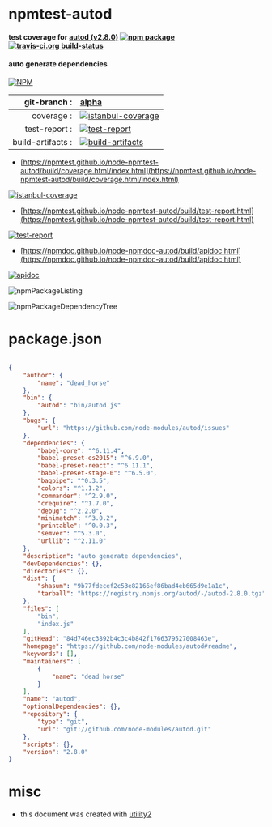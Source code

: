 # npmtest-autod

#### test coverage for  [autod (v2.8.0)](https://github.com/node-modules/autod#readme)  [![npm package](https://img.shields.io/npm/v/npmtest-autod.svg?style=flat-square)](https://www.npmjs.org/package/npmtest-autod) [![travis-ci.org build-status](https://api.travis-ci.org/npmtest/node-npmtest-autod.svg)](https://travis-ci.org/npmtest/node-npmtest-autod)

#### auto generate dependencies

[![NPM](https://nodei.co/npm/autod.png?downloads=true&downloadRank=true&stars=true)](https://www.npmjs.com/package/autod)

| git-branch : | [alpha](https://github.com/npmtest/node-npmtest-autod/tree/alpha)|
|--:|:--|
| coverage : | [![istanbul-coverage](https://npmtest.github.io/node-npmtest-autod/build/coverage.badge.svg)](https://npmtest.github.io/node-npmtest-autod/build/coverage.html/index.html)|
| test-report : | [![test-report](https://npmtest.github.io/node-npmtest-autod/build/test-report.badge.svg)](https://npmtest.github.io/node-npmtest-autod/build/test-report.html)|
| build-artifacts : | [![build-artifacts](https://npmtest.github.io/node-npmtest-autod/glyphicons_144_folder_open.png)](https://github.com/npmtest/node-npmtest-autod/tree/gh-pages/build)|

- [https://npmtest.github.io/node-npmtest-autod/build/coverage.html/index.html](https://npmtest.github.io/node-npmtest-autod/build/coverage.html/index.html)

[![istanbul-coverage](https://npmtest.github.io/node-npmtest-autod/build/screenCapture.buildCi.browser.%252Ftmp%252Fbuild%252Fcoverage.lib.html.png)](https://npmtest.github.io/node-npmtest-autod/build/coverage.html/index.html)

- [https://npmtest.github.io/node-npmtest-autod/build/test-report.html](https://npmtest.github.io/node-npmtest-autod/build/test-report.html)

[![test-report](https://npmtest.github.io/node-npmtest-autod/build/screenCapture.buildCi.browser.%252Ftmp%252Fbuild%252Ftest-report.html.png)](https://npmtest.github.io/node-npmtest-autod/build/test-report.html)

- [https://npmdoc.github.io/node-npmdoc-autod/build/apidoc.html](https://npmdoc.github.io/node-npmdoc-autod/build/apidoc.html)

[![apidoc](https://npmdoc.github.io/node-npmdoc-autod/build/screenCapture.buildCi.browser.%252Ftmp%252Fbuild%252Fapidoc.html.png)](https://npmdoc.github.io/node-npmdoc-autod/build/apidoc.html)

![npmPackageListing](https://npmtest.github.io/node-npmtest-autod/build/screenCapture.npmPackageListing.svg)

![npmPackageDependencyTree](https://npmtest.github.io/node-npmtest-autod/build/screenCapture.npmPackageDependencyTree.svg)



# package.json

```json

{
    "author": {
        "name": "dead_horse"
    },
    "bin": {
        "autod": "bin/autod.js"
    },
    "bugs": {
        "url": "https://github.com/node-modules/autod/issues"
    },
    "dependencies": {
        "babel-core": "^6.11.4",
        "babel-preset-es2015": "^6.9.0",
        "babel-preset-react": "^6.11.1",
        "babel-preset-stage-0": "^6.5.0",
        "bagpipe": "^0.3.5",
        "colors": "^1.1.2",
        "commander": "^2.9.0",
        "crequire": "^1.7.0",
        "debug": "^2.2.0",
        "minimatch": "^3.0.2",
        "printable": "^0.0.3",
        "semver": "^5.3.0",
        "urllib": "^2.11.0"
    },
    "description": "auto generate dependencies",
    "devDependencies": {},
    "directories": {},
    "dist": {
        "shasum": "9b77fdecef2c53e82166ef86bad4eb665d9e1a1c",
        "tarball": "https://registry.npmjs.org/autod/-/autod-2.8.0.tgz"
    },
    "files": [
        "bin",
        "index.js"
    ],
    "gitHead": "84d746ec3892b4c3c4b842f1766379527008463e",
    "homepage": "https://github.com/node-modules/autod#readme",
    "keywords": [],
    "maintainers": [
        {
            "name": "dead_horse"
        }
    ],
    "name": "autod",
    "optionalDependencies": {},
    "repository": {
        "type": "git",
        "url": "git://github.com/node-modules/autod.git"
    },
    "scripts": {},
    "version": "2.8.0"
}
```



# misc
- this document was created with [utility2](https://github.com/kaizhu256/node-utility2)
